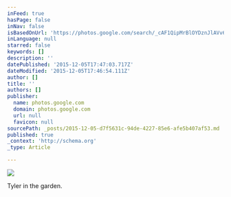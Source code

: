 ```yaml
---
inFeed: true
hasPage: false
inNav: false
isBasedOnUrl: 'https://photos.google.com/search/_cAF1QipMrBlOYDznJlAVv663smWKOLw24eiamaBI_/photo/AF1QipOQk9Ppa8MdMuVUxiihhsKS7rofuKM4pa0eCinp'
inLanguage: null
starred: false
keywords: []
description: ''
datePublished: '2015-12-05T17:47:03.717Z'
dateModified: '2015-12-05T17:46:54.111Z'
author: []
title: ''
authors: []
publisher:
  name: photos.google.com
  domain: photos.google.com
  url: null
  favicon: null
sourcePath: _posts/2015-12-05-d7f5631c-94de-4227-85e6-afe5b407af53.md
published: true
_context: 'http://schema.org'
_type: Article

---
```

![](https://lh3.googleusercontent.com/V_NhsNY3SGyW8Tk5hkIx1iy6tBrucm2tUM7MZBRFeLxf3dLBBpTqoOSia-69eo1rJgaCnn905cck5Hm3q3BneC9dFZV0H2n6Vs3s41yqpbzcouwyyRYaADK9idZ7b1NGYILhF8Gj1NUqeY133_5GBI8da7QKI0YrAyOo5_Ac5kAM0LnfkEbIrwwGHypE7J1-XmtBcbQAvaVNzA-gPT2-7xGda3C2K4O3bB84CkU5xRcCs0dH1HrpQ7k5co1Q-QmtvV4Xp6nnyK63S-zyKjuKVS3PaTFaNLOAxOvAtuSjYOGpSyRyLKkZSQKukyAMOH2KGgFzJxc2AFYD_RsFoe5V_4dIsJ99EnZBzUevU99u98tCzZCnftt1fCXtvfCp_jaGNl8HYR6LvrlWmXRoOYi4VEkiuW9k2hLhzs4qsvxZ9pUcEfEhdMRDH_FGfqh-YdaRsBfAeLvvgEulh3ktPH6bZYaUpD3B_V2iXX75lP0Mq8C0eSHFo9Sa-J8whkebrYTjH465PilUdzcCL_Eft7e0PLYngXb7EImhqD0D2Gw7Vnhw=w960-h639-no)

Tyler in the garden.
